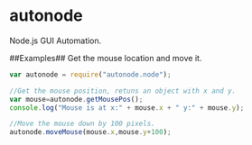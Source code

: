 autonode
========

Node.js GUI Automation.

##Examples##
Get the mouse location and move it. 

```JavaScript
var autonode = require("autonode.node");

//Get the mouse position, retuns an object with x and y. 
var mouse=autonode.getMousePos();
console.log("Mouse is at x:" + mouse.x + " y:" + mouse.y);

//Move the mouse down by 100 pixels.
autonode.moveMouse(mouse.x,mouse.y+100);
```
